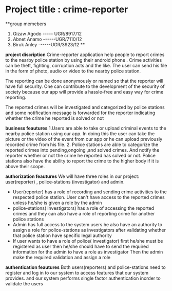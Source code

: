 # Project title : crime-reporter
**group memebers
  1. Gizaw Agodo ----- UGR/8917/12
  2. Abnet Anamo ------UGR/7110/12
  3. Biruk Anley ------UGR/3923/12
**

**project discription**
   Crime-reporter application  help people to report  crimes  to the nearby police station by using their android phone . Crime activities can be theft, fighting, corruption acts and the like. The user can send his file in the form of photo, audio or video to the nearby police station. 

The reporting can be done anonymously or named so that the reporter will have full security. One can contribute to the development of the security of society because our app will provide a hassle-free and easy way for crime reporting. 

The reported crimes will be investigated and categorized by police stations and some notification message is forwarded for the reporter  indicating  whether the  crime he reported is solved or not


**business feautures**
  1.Users are able to take or upload criminal events to the nearby police station using our app. In doing this the user can take the picture or the video of the event from our app or he can upload previously recorded crime  from his file. 
  2. Police stations are able to categorize the reported crimes into pending,ongoing ,and solved crimes. And notify the reporter whether or not the crime he reported has solved or not. Police stations  also have  the ability to report the crime to the higher body if it is above their scope. 


**authorization feautures**
 We will have three  roles in our project: user(reporter) , police-stations (investigator) and admin.

  - User(reporter) has a role of recording and sending crime activities to the respected police station. User can't have access to the reported crimes unless he/she is given a role by the admin  
  - police-stations( investigators) has a role of accessing  the reported crimes and they can also have a role of reporting crime for another police stations 
  - Admin has full access to the  system users he also have an authority to assign a role for police-stations as investigators after validating whether that police station have specific legal authority
  - If user wants to have a role of police( investigator) first he/she must be registered as user then he/she should  have to send the required information for the admin to have a role as investigator Then the admin make the required validation and assign a role

**authentication feautures**
Both users(reporters) and police-stations need to register and log in to our system to access features that our system provides. and our system performs single factor authentication inorder to validate the users






